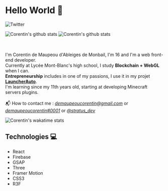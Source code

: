 # Hello World 👋

![Twitter](https://img.shields.io/twitter/follow/stratus_dev?color=03adfc&style=for-the-badge)

![Corentin's github stats](https://github-readme-stats.vercel.app/api/top-langs/?username=stratus-dev-fr&hide=html,&hide_border=true&title_color=5391FE&text_color=555)
![Corentin's github stats](https://github-readme-stats.vercel.app/api?username=stratus-dev-fr)

<br><br>
I'm Corentin de Maupeou d'Ableiges de Monbail, I'm 16 and I'm a web front-end developer.  
Currently at Lycée Mont-Blanc's high school, I study **Blockchain + WebGL** when I can.  
**Entrepreneurship** includes in one of my passions, I use it in my projet **[LauncherAuto](http://launcherauto.com/)**.
<br>
I'm learning since my 11th years old, starting at developing Minecraft servers plugins.
<br><br>
📬 How to contact me : *demaupeoucorentin@gmail.com* or [*demaupeoucorentin#0001*](https://discord.com/) or [*@stratus_dev*](https://twitter.com/stratus_dev)

![Corentin's wakatime stats](https://github-readme-stats.vercel.app/api/wakatime?username=Donald_Trumpyyy)
<br>


## Technologies 💻

- React
- Firebase
- GSAP
- Three
- Framer Motion
- CSS3
- R3F
